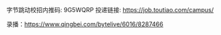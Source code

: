 字节跳动校招内推码: 9G5WQRP 投递链接: https://job.toutiao.com/campus/

录播：https://www.qingbei.com/bytelive/6016/8287466